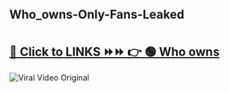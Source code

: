
 ## Who_owns-Only-Fans-Leaked

# <h2><a href="https://clipsfans.com/Who_owns&ref=git">🔗 Click to LINKS ⏩⏩ 👉 🟢 Who owns </a></h2>

<a href="https://clipsfans.com/Who_owns&ref=git" rel="nofollow" data-target="animated-image.originalLink"><img src="https://i.ibb.co.com/xMMVF88/686577567.gif" alt="Viral Video Original" style="max-width: 100%; display: inline-block;" data-target="animated-image.originalImage"></a>
